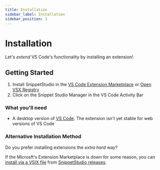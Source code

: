 ```yaml
---
title: Installation
sidebar_label: Installation
sidebar_position: 1
---
```


# Installation

Let's *extend* VS Code's functionality by installing an extension!

## Getting Started

1. Install SnippetStudio in the [VS Code Extension Marketplace](https://marketplace.visualstudio.com/items?itemName=AlexDombroski.snippetstudio) or [Open VSX Registry](https://open-vsx.org/extension/AlexDombroski/snippetstudio)
2. Click on the Snippet Studio Manager <i className="codicon codicon-repo"></i> in the VS Code Activity Bar

### What you'll need

- A desktop version of [VS Code](https://code.visualstudio.com/download). The extension isn't yet stable for web versions of VS Code <i className="codicon codicon-vscode"></i>

### Alternative Installation Method

Do you prefer installing extensions the *extra hard* way?

If the Microsft's Extension Marketplace is down for some reason, you can [install via a VSIX file](https://code.visualstudio.com/docs/configure/extensions/extension-marketplace#_install-from-a-vsix) from [SnippetStudio releases](https://github.com/alexanderdombroski/snippetstudio/releases).
